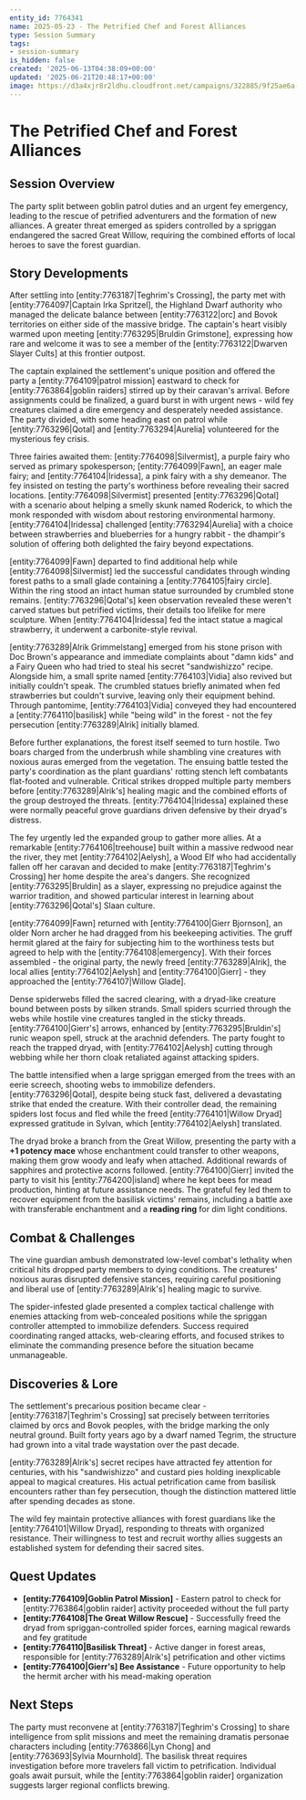 ```yaml
---
entity_id: 7764341
name: 2025-05-23 - The Petrified Chef and Forest Alliances
type: Session Summary
tags:
- session-summary
is_hidden: false
created: '2025-06-13T04:38:09+00:00'
updated: '2025-06-21T20:48:17+00:00'
image: https://d3a4xjr8r2ldhu.cloudfront.net/campaigns/322885/9f25ae6a-2302-490d-ba78-3fd49e80f6fa.png
---
```


# The Petrified Chef and Forest Alliances

## Session Overview

The party split between goblin patrol duties and an urgent fey emergency, leading to the rescue of petrified adventurers and the formation of new alliances. A greater threat emerged as spiders controlled by a spriggan endangered the sacred Great Willow, requiring the combined efforts of local heroes to save the forest guardian.

## Story Developments

After settling into [entity:7763187|Teghrim's Crossing], the party met with [entity:7764097|Captain Irka Spritzel], the Highland Dwarf authority who managed the delicate balance between [entity:7763122|orc] and Bovok territories on either side of the massive bridge. The captain's heart visibly warmed upon meeting [entity:7763295|Bruldin Grimstone], expressing how rare and welcome it was to see a member of the [entity:7763122|Dwarven Slayer Cults] at this frontier outpost.

The captain explained the settlement's unique position and offered the party a [entity:7764109|patrol mission] eastward to check for [entity:7763864|goblin raiders] stirred up by their caravan's arrival. Before assignments could be finalized, a guard burst in with urgent news - wild fey creatures claimed a dire emergency and desperately needed assistance. The party divided, with some heading east on patrol while [entity:7763296|Qotal] and [entity:7763294|Aurelia] volunteered for the mysterious fey crisis.

Three fairies awaited them: [entity:7764098|Silvermist], a purple fairy who served as primary spokesperson; [entity:7764099|Fawn], an eager male fairy; and [entity:7764104|Iridessa], a pink fairy with a shy demeanor. The fey insisted on testing the party's worthiness before revealing their sacred locations. [entity:7764098|Silvermist] presented [entity:7763296|Qotal] with a scenario about helping a smelly skunk named Roderick, to which the monk responded with wisdom about restoring environmental harmony. [entity:7764104|Iridessa] challenged [entity:7763294|Aurelia] with a choice between strawberries and blueberries for a hungry rabbit - the dhampir's solution of offering both delighted the fairy beyond expectations.

[entity:7764099|Fawn] departed to find additional help while [entity:7764098|Silvermist] led the successful candidates through winding forest paths to a small glade containing a [entity:7764105|fairy circle]. Within the ring stood an intact human statue surrounded by crumbled stone remains. [entity:7763296|Qotal's] keen observation revealed these weren't carved statues but petrified victims, their details too lifelike for mere sculpture. When [entity:7764104|Iridessa] fed the intact statue a magical strawberry, it underwent a carbonite-style revival.

[entity:7763289|Alrik Grimmelstang] emerged from his stone prison with Doc Brown's appearance and immediate complaints about "damn kids" and a Fairy Queen who had tried to steal his secret "sandwishizzo" recipe. Alongside him, a small sprite named [entity:7764103|Vidia] also revived but initially couldn't speak. The crumbled statues briefly animated when fed strawberries but couldn't survive, leaving only their equipment behind. Through pantomime, [entity:7764103|Vidia] conveyed they had encountered a [entity:7764110|basilisk] while "being wild" in the forest - not the fey persecution [entity:7763289|Alrik] initially blamed.

Before further explanations, the forest itself seemed to turn hostile. Two boars charged from the underbrush while shambling vine creatures with noxious auras emerged from the vegetation. The ensuing battle tested the party's coordination as the plant guardians' rotting stench left combatants flat-footed and vulnerable. Critical strikes dropped multiple party members before [entity:7763289|Alrik's] healing magic and the combined efforts of the group destroyed the threats. [entity:7764104|Iridessa] explained these were normally peaceful grove guardians driven defensive by their dryad's distress.

The fey urgently led the expanded group to gather more allies. At a remarkable [entity:7764106|treehouse] built within a massive redwood near the river, they met [entity:7764102|Aelysh], a Wood Elf who had accidentally fallen off her caravan and decided to make [entity:7763187|Teghrim's Crossing] her home despite the area's dangers. She recognized [entity:7763295|Bruldin] as a slayer, expressing no prejudice against the warrior tradition, and showed particular interest in learning about [entity:7763296|Qotal's] Slaan culture.

[entity:7764099|Fawn] returned with [entity:7764100|Gierr Bjornson], an older Norn archer he had dragged from his beekeeping activities. The gruff hermit glared at the fairy for subjecting him to the worthiness tests but agreed to help with the [entity:7764108|emergency]. With their forces assembled - the original party, the newly freed [entity:7763289|Alrik], the local allies [entity:7764102|Aelysh] and [entity:7764100|Gierr] - they approached the [entity:7764107|Willow Glade].

Dense spiderwebs filled the sacred clearing, with a dryad-like creature bound between posts by silken strands. Small spiders scurried through the webs while hostile vine creatures tangled in the sticky threads. [entity:7764100|Gierr's] arrows, enhanced by [entity:7763295|Bruldin's] runic weapon spell, struck at the arachnid defenders. The party fought to reach the trapped dryad, with [entity:7764102|Aelysh] cutting through webbing while her thorn cloak retaliated against attacking spiders.

The battle intensified when a large spriggan emerged from the trees with an eerie screech, shooting webs to immobilize defenders. [entity:7763296|Qotal], despite being stuck fast, delivered a devastating strike that ended the creature. With their controller dead, the remaining spiders lost focus and fled while the freed [entity:7764101|Willow Dryad] expressed gratitude in Sylvan, which [entity:7764102|Aelysh] translated.

The dryad broke a branch from the Great Willow, presenting the party with a **+1 potency mace** whose enchantment could transfer to other weapons, making them grow woody and leafy when attached. Additional rewards of sapphires and protective acorns followed. [entity:7764100|Gierr] invited the party to visit his [entity:7764200|island] where he kept bees for mead production, hinting at future assistance needs. The grateful fey led them to recover equipment from the basilisk victims' remains, including a battle axe with transferable enchantment and a **reading ring** for dim light conditions.

## Combat & Challenges

The vine guardian ambush demonstrated low-level combat's lethality when critical hits dropped party members to dying conditions. The creatures' noxious auras disrupted defensive stances, requiring careful positioning and liberal use of [entity:7763289|Alrik's] healing magic to survive.

The spider-infested glade presented a complex tactical challenge with enemies attacking from web-concealed positions while the spriggan controller attempted to immobilize defenders. Success required coordinating ranged attacks, web-clearing efforts, and focused strikes to eliminate the commanding presence before the situation became unmanageable.

## Discoveries & Lore

The settlement's precarious position became clear - [entity:7763187|Teghrim's Crossing] sat precisely between territories claimed by orcs and Bovok peoples, with the bridge marking the only neutral ground. Built forty years ago by a dwarf named Tegrim, the structure had grown into a vital trade waystation over the past decade.

[entity:7763289|Alrik's] secret recipes have attracted fey attention for centuries, with his "sandwishizzo" and custard pies holding inexplicable appeal to magical creatures. His actual petrification came from basilisk encounters rather than fey persecution, though the distinction mattered little after spending decades as stone.

The wild fey maintain protective alliances with forest guardians like the [entity:7764101|Willow Dryad], responding to threats with organized resistance. Their willingness to test and recruit worthy allies suggests an established system for defending their sacred sites.

## Quest Updates

- **[entity:7764109|Goblin Patrol Mission]** - Eastern patrol to check for [entity:7763864|goblin raider] activity proceeded without the full party
- **[entity:7764108|The Great Willow Rescue]** - Successfully freed the dryad from spriggan-controlled spider forces, earning magical rewards and fey gratitude
- **[entity:7764110|Basilisk Threat]** - Active danger in forest areas, responsible for [entity:7763289|Alrik's] petrification and other victims
- **[entity:7764100|Gierr's] Bee Assistance** - Future opportunity to help the hermit archer with his mead-making operation

## Next Steps

The party must reconvene at [entity:7763187|Teghrim's Crossing] to share intelligence from split missions and meet the remaining dramatis personae characters including [entity:7763866|Lyn Chong] and [entity:7763693|Sylvia Mournhold]. The basilisk threat requires investigation before more travelers fall victim to petrification. Individual goals await pursuit, while the [entity:7763864|goblin raider] organization suggests larger regional conflicts brewing.